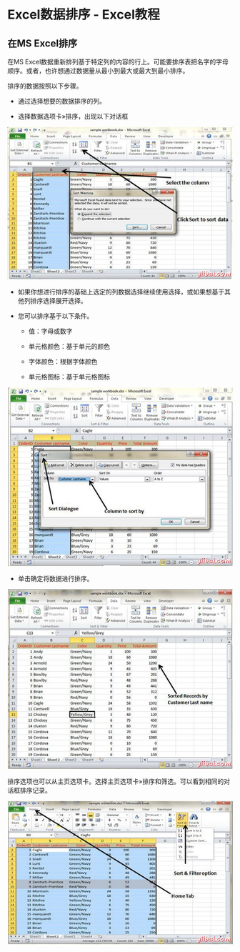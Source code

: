 # Excel数据排序 - Excel教程

## 在MS Excel排序

在MS Excel数据重新排列基于特定列的内容的行上。可能要排序表把名字的字母顺序。或者，也许想通过数据量从最小到最大或最大到最小排序。

排序的数据按照以下步骤。

*   通过选择想要的数据排序的列。

*   选择数据选项卡»排序，出现以下对话框

![Sort Data](../img/0K20G454-0.jpg)

*   如果你想进行排序的基础上选定的列数据选择继续使用选择，或如果想基于其他列排序选择展开选择。

*   您可以排序基于以下条件。

    *   值：字母或数字

    *   单元格颜色：基于单元的颜色

    *   字体颜色：根据字体颜色

    *   单元格图标：基于单元格图标

![Sorting Options](../img/0K20KG7-1.jpg)

*   单击确定将数据进行排序。

![Sorted Data](../img/0K20J950-2.jpg)

排序选项也可以从主页选项卡。选择主页选项卡»排序和筛选。可以看到相同的对话框排序记录。

![Sort From Home Tab](../img/0K20L931-3.jpg)

